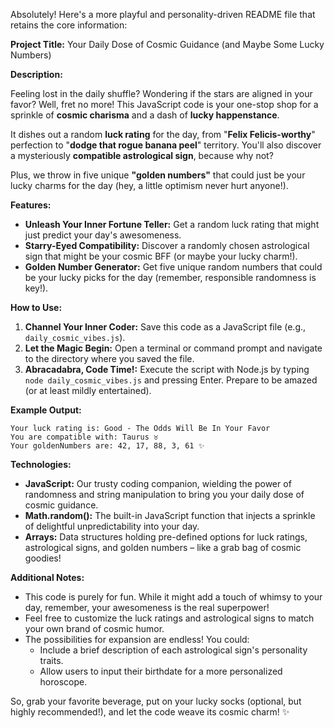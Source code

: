 Absolutely! Here's a more playful and personality-driven README file that retains the core information:

**Project Title:** Your Daily Dose of Cosmic Guidance (and Maybe Some Lucky Numbers) 

**Description:**

Feeling lost in the daily shuffle? Wondering if the stars are aligned in your favor? Well, fret no more! This JavaScript code is your one-stop shop for a sprinkle of **cosmic charisma** and a dash of **lucky happenstance**. 

It dishes out a random **luck rating** for the day, from "**Felix Felicis-worthy**" perfection to "**dodge that rogue banana peel**" territory. You'll also discover a mysteriously **compatible astrological sign**, because why not?  

Plus, we throw in five unique **"golden numbers"** that could just be your lucky charms for the day (hey, a little optimism never hurt anyone!). 

**Features:**

* **Unleash Your Inner Fortune Teller:** Get a random luck rating that might just predict your day's awesomeness.
* **Starry-Eyed Compatibility:** Discover a randomly chosen astrological sign that might be your cosmic BFF (or maybe your lucky charm!).
* **Golden Number Generator:** Get five unique random numbers that could be your lucky picks for the day (remember, responsible randomness is key!).

**How to Use:**

1. **Channel Your Inner Coder:** Save this code as a JavaScript file (e.g., `daily_cosmic_vibes.js`).
2. **Let the Magic Begin:** Open a terminal or command prompt and navigate to the directory where you saved the file.
3. **Abracadabra, Code Time!:** Execute the script with Node.js by typing `node daily_cosmic_vibes.js` and pressing Enter. Prepare to be amazed (or at least mildly entertained).

**Example Output:**

```
Your luck rating is: Good - The Odds Will Be In Your Favor 
You are compatible with: Taurus ♉️
Your goldenNumbers are: 42, 17, 88, 3, 61 ✨
```

**Technologies:**

* **JavaScript:** Our trusty coding companion, wielding the power of randomness and string manipulation to bring you your daily dose of cosmic guidance.
* **Math.random():** The built-in JavaScript function that injects a sprinkle of delightful unpredictability into your day.
* **Arrays:** Data structures holding pre-defined options for luck ratings, astrological signs, and golden numbers – like a grab bag of cosmic goodies!

**Additional Notes:**

* This code is purely for fun. While it might add a touch of whimsy to your day, remember, your awesomeness is the real superpower!  
* Feel free to customize the luck ratings and astrological signs to match your own brand of cosmic humor.
* The possibilities for expansion are endless! You could:
    * Include a brief description of each astrological sign's personality traits.
    * Allow users to input their birthdate for a more personalized horoscope.

So, grab your favorite beverage, put on your lucky socks (optional, but highly recommended!), and let the code weave its cosmic charm! ✨
